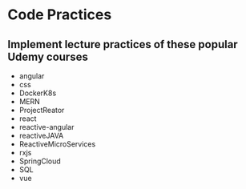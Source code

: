 # Code Practices
## Implement lecture practices of these popular Udemy courses
* angular
* css
* DockerK8s
* MERN
* ProjectReator
* react
* reactive-angular
* reactiveJAVA
* ReactiveMicroServices
* rxjs
* SpringCloud
* SQL
* vue